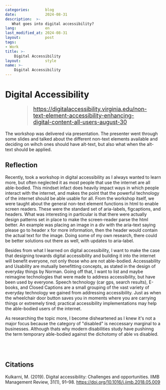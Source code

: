```yaml
---
categories:       blog
date:             2024-08-31
description:  >-
   What goes into digital accessibility?
lang:             en
last_modified_at: 2024-08-31
layout:           post
tags:
- Work
title: >-
    Digital Accessibility
layout:           style
name: >-
    Digital Accessibility
---
```


# Digital Accessibility

<figure class="container-lg" style="padding: 0;">
    <blockquote class="blockquote" style="font-size: 18px;">
    <a href="https://digitalaccessibility.virginia.edu/non-text-element-accessibility-enhancing-digital-content-all-users-august-30">https://digitalaccessibility.virginia.edu/non-text-element-accessibility-enhancing-digital-content-all-users-august-30</a>
    </blockquote>
</figure>

The workshop was delivered via presentation. The presenter went through some slides and talked about the different non-text elements available and deciding on wihch ones should have alt-text, but also what when the alt-text should be applied. 


## Reflection

Recently, took a workshop in digital accessibility as I always wanted to learn more, but often neglected it as most people that use the internet are all able-bodied. This mindset infact does heavily impact ways in which people interact with the internet, and makes the point that the powerful technology of the internet should be able usable for all. From the workshop itself, we were taught about the general non-text element functions in html to enable screen readers. These were the standard set of aria-labels, figcaptions, and headers. What was interesting in particular is that there were actually design patterns set in place to make the screen-reader parse the html better. An example was placing an image in a div with the aria-text saying please go to header x for more information, then the header would contain the actual text for the image. Doing some of my own research, there could be better solutions out there as well, with updates to aria-label.

Besides from what I learned on digital accessibility, I want to make the case that designing towards digital accessibility and building it into the internet will benefit everyone, not only those who are not able-bodied. Accessability and Usability are mutually benefitting concepts, as stated in the design of everyday things by Norman. Going off that, I want to list and maybe reimagine technologies that were made to address accessibility, but have been used by everyone. Speech technology (car gps, search results), E-books, and Closed Captions are a small grouping of the vast variety of everyday technology we gained from addressing accessibility. Just as when the wheelchair door button saves you in moments where you are carrying things or extremely tired; practical accessibility implementations may help the able-bodied users of the internet.

As researching the topic more, I become disheartened as I knew it's not a major focus because the category of "disabled" is neccessary marginal to a businesses. Although thats why modern disabilities study have pushinng the term temporary able-bodied against the dichotomy of able vs disabled.

<br/><br/>

## Citations

Kulkarni, M. (2019). Digital accessibility: Challenges and opportunities. IIMB Management Review, 31(1), 91–98. https://doi.org/10.1016/j.iimb.2018.05.009
